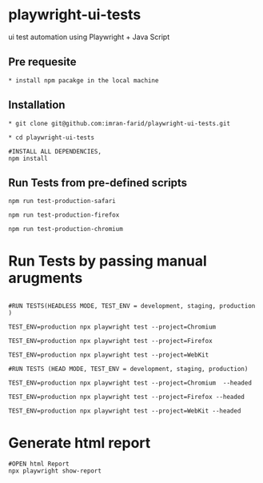 # playwright-ui-tests
ui test automation using Playwright + Java Script

## Pre requesite
 ```
* install npm pacakge in the local machine

```
## Installation
 ```
* git clone git@github.com:imran-farid/playwright-ui-tests.git

* cd playwright-ui-tests

#INSTALL ALL DEPENDENCIES,
npm install

```

## Run Tests from pre-defined scripts
 ```
npm run test-production-safari

npm run test-production-firefox

npm run test-production-chromium

```

# Run Tests by passing manual arugments
 ```

#RUN TESTS(HEADLESS MODE, TEST_ENV = development, staging, production )

TEST_ENV=production npx playwright test --project=Chromium

TEST_ENV=production npx playwright test --project=Firefox

TEST_ENV=production npx playwright test --project=WebKit

#RUN TESTS (HEAD MODE, TEST_ENV = development, staging, production)

TEST_ENV=production npx playwright test --project=Chromium  --headed

TEST_ENV=production npx playwright test --project=Firefox --headed

TEST_ENV=production npx playwright test --project=WebKit --headed

```


# Generate html report
 ```
#OPEN html Report
npx playwright show-report
```



